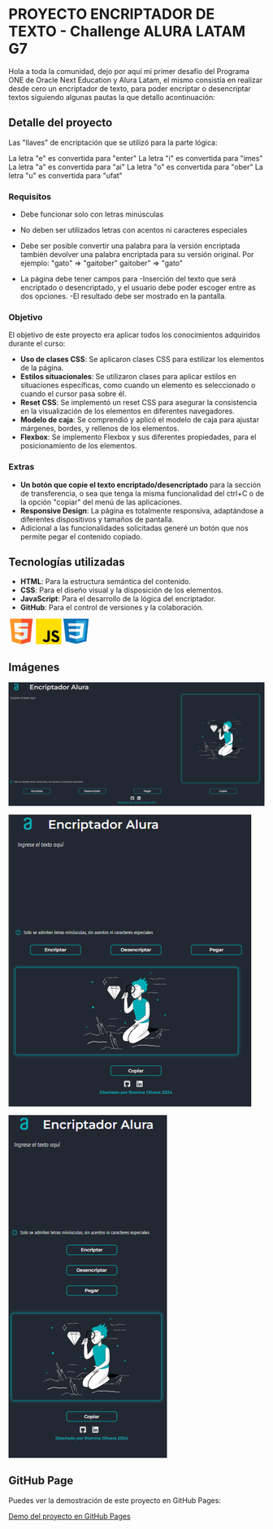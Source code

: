# PROYECTO ENCRIPTADOR DE TEXTO - Challenge ALURA LATAM G7

Hola a toda la comunidad, dejo por aquí mi primer desafío del Programa ONE de Oracle Next Education y Alura Latam, el mismo consistía en realizar desde cero un encriptador de texto, para poder encriptar o desencriptar textos siguiendo algunas pautas la que detallo acontinuación:

## Detalle del proyecto
Las "llaves" de encriptación que se utilizó para la parte lógica:

La letra "e" es convertida para "enter"
La letra "i" es convertida para "imes"
La letra "a" es convertida para "ai"
La letra "o" es convertida para "ober"
La letra "u" es convertida para "ufat"

### Requisitos
- Debe funcionar solo con letras minúsculas
- No deben ser utilizados letras con acentos ni caracteres especiales
- Debe ser posible convertir una palabra para la versión encriptada también devolver una palabra encriptada para su versión original.
    Por ejemplo:
    "gato" => "gaitober"
    gaitober" => "gato"

- La página debe tener campos para
    -Inserción del texto que será encriptado o desencriptado, y el usuario debe poder escoger entre as dos opciones.
    -El resultado debe ser mostrado en la pantalla.
  
### Objetivo

El objetivo de este proyecto era aplicar todos los conocimientos adquiridos durante el curso:

- **Uso de clases CSS**: Se aplicaron clases CSS para estilizar los elementos de la página.
- **Estilos situacionales**: Se utilizaron clases para aplicar estilos en situaciones específicas, como cuando un elemento es seleccionado o cuando el cursor pasa sobre él.
- **Reset CSS**: Se implementó un reset CSS para asegurar la consistencia en la visualización de los elementos en diferentes navegadores.
- **Modelo de caja**: Se comprendió y aplicó el modelo de caja para ajustar márgenes, bordes, y rellenos de los elementos.
- **Flexbox**: Se implemento Flexbox y sus diferentes propiedades, para el posicionamiento de los elementos.

### Extras

- **Un botón que copie el texto encriptado/desencriptado** para la sección de transferencia, o sea que tenga la misma funcionalidad del ctrl+C o de la opción "copiar" del menú de las aplicaciones.
- **Responsive Design**: La página es totalmente responsiva, adaptándose a diferentes dispositivos y tamaños de pantalla.
- Adicional a las funcionalidades solicitadas generé un botón que nos permite pegar el contenido copiado.

## Tecnologías utilizadas

- **HTML**: Para la estructura semántica del contenido.
- **CSS**: Para el diseño visual y la disposición de los elementos.
- **JavaScript**: Para el desarrollo de la lógica del encriptador.
- **GitHub**: Para el control de versiones y la colaboración.

<img src="assets/html.svg" alt="logo HTML" width="50" height="50">     <img src="assets/js.svg" alt="logo JavaScript" width="50" height="50">       <img src="assets/css3.svg" alt="logo CSS" width="50" height="50">


## Imágenes

![Captura de pantalla del proyecto](assets/screenshot-web.png)

![Captura de pantalla del proyecto](assets/screenshot-responsive1.png)

![Captura de pantalla del proyecto](assets/screenshot-responsive2.png)

## GitHub Page

Puedes ver la demostración de este proyecto en GitHub Pages:

[Demo del proyecto en GitHub Pages]([https://tuusuario.github.io/tu-proyecto/](https://romina-olivera.github.io/Encriptador-Alura/))
